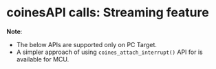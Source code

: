 # coinesAPI calls: Streaming feature

**Note**:

- The below APIs are supported only on PC Target.
- A simpler approach of using `coines_attach_interrupt()` API for is available for MCU.

